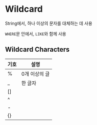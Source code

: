 # Wildcard

String에서, 하나 이상의 문자를 대체하는 데 사용

`WHERE`문 안에서, `LIKE`와 함께 사용

## Wildcard Characters

|기호|설명|
|-|-|
|%|0개 이상의 글|
|_|한 글자|
|[]||
|^||
|-||
|{}||
